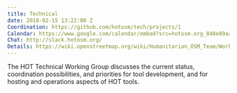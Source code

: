 ```yaml
---
title: Technical
date: 2018-02-15 13:22:00 Z
Coordination: https://github.com/hotosm/tech/projects/1
Calendar: https://www.google.com/calendar/embed?src=hotosm.org_848e89aaiab04ag94d23rqn558%40group.calendar.google.com
Chat: http://slack.hotosm.org/
Details: https://wiki.openstreetmap.org/wiki/Humanitarian_OSM_Team/Working_groups/Technical
---
```


The HOT Technical Working Group discusses the current status, coordination possibilities, and priorities for tool development, and for hosting and operations aspects of HOT tools.
